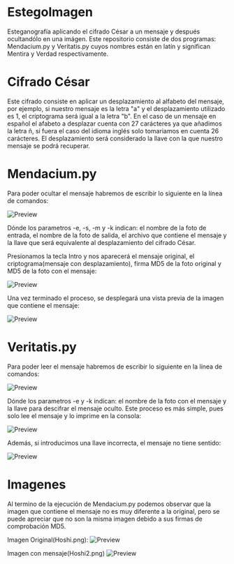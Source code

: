 # EstegoImagen
Esteganografía aplicando el cifrado César a un mensaje y después ocultandólo en una imágen. Este repositorio consiste de dos programas: Mendacium.py y Veritatis.py cuyos nombres están en latín y significan Mentira y Verdad respectivamente.

# Cifrado César
Este cifrado consiste en aplicar un desplazamiento al alfabeto del mensaje, por ejemplo, si nuestro mensaje es la letra "a" y el desplazamiento utilizado es 1, el criptograma será igual a la letra "b". En el caso de un mensaje en español el afabeto a desplazar cuenta con 27 carácteres ya que añadimos la letra ñ, si fuera el caso del idioma inglés solo tomariamos en cuenta 26 carácteres. El desplazamiento será considerado la llave con la que nuestro mensaje se podrá recuperar.

# Mendacium.py
Para poder ocultar el mensaje habremos de escribir lo siguiente en la línea de comandos:

![Preview](https://cdn.rawgit.com/whoisML/EstegoImagen/master/imagenes/1.png)

Dónde los parametros -e, -s, -m y -k indican: el nombre de la foto de entrada, el nombre de la foto de salida, el archivo que contiene el mensaje y la llave que será equivalente al desplazamiento del cifrado César.

Presionamos la tecla Intro y nos aparecerá el mensaje original, el criptograma(mensaje con desplazamiento), firma MD5 de la foto original y MD5 de la foto con el mensaje:

![Preview](https://cdn.rawgit.com/whoisML/EstegoImagen/master/imagenes/2.png)

Una vez terminado el proceso, se desplegará una vista previa de la imagen que contiene el mensaje:

![Preview](https://cdn.rawgit.com/whoisML/EstegoImagen/master/imagenes/3.png)

# Veritatis.py
Para poder leer el mensaje habremos de escribir lo siguiente en la línea de comandos:

![Preview](https://cdn.rawgit.com/whoisML/EstegoImagen/master/imagenes/4.png)

Dónde los parametros -e y -k indican: el nombre de la foto con el mensaje y la llave para descifrar el mensaje oculto. Este proceso es más simple, pues solo lee el mensaje y lo imprime en la consola:

![Preview](https://cdn.rawgit.com/whoisML/EstegoImagen/master/imagenes/5.png)

Además, si introducimos una llave incorrecta, el mensaje no tiene sentido:

![Preview](https://cdn.rawgit.com/whoisML/EstegoImagen/master/imagenes/6.png)

# Imagenes
Al termino de la ejecución de Mendacium.py podemos observar que la imagen que contiene el mensaje no es muy diferente a la original, pero se puede apreciar que no son la misma imagen debido a sus firmas de comprobación MD5.

Imagen Original(Hoshi.png):
![Preview](https://cdn.rawgit.com/whoisML/EstegoImagen/master/imagenes/Hoshi.png)

Imagen con mensaje(Hoshi2.png)
![Preview](https://cdn.rawgit.com/whoisML/EstegoImagen/master/imagenes/Hoshi2.png)
